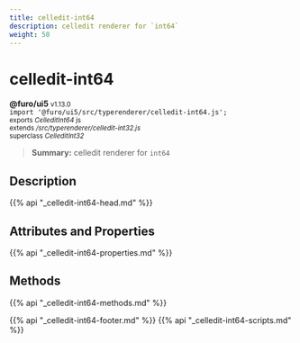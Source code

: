 ```yaml
---
title: celledit-int64
description: celledit renderer for `int64`
weight: 50
---
```


# celledit-int64
**@furo/ui5** <small>v1.13.0</small>
<br>`import '@furo/ui5/src/typerenderer/celledit-int64.js';`<small>
<br>exports *CelleditInt64* js
<br>extends */src/typerenderer/celledit-int32.js*
<br>superclass *CelleditInt32*</small>

> **Summary:** celledit renderer for `int64`

## Description



{{% api "_celledit-int64-head.md" %}}

## Attributes and Properties
{{% api "_celledit-int64-properties.md" %}}




## Methods
{{% api "_celledit-int64-methods.md" %}}






{{% api "_celledit-int64-footer.md" %}}
{{% api "_celledit-int64-scripts.md" %}}
